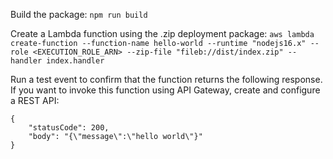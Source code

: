 Build the package: `npm run build`

Create a Lambda function using the .zip deployment package:
`aws lambda create-function --function-name hello-world --runtime "nodejs16.x" --role <EXECUTION_ROLE_ARN> --zip-file "fileb://dist/index.zip" --handler index.handler`


Run a test event to confirm that the function returns the following response. If you want to invoke this function using API Gateway, create and configure a REST API:
```
{
    "statusCode": 200,
    "body": "{\"message\":\"hello world\"}"
}
```